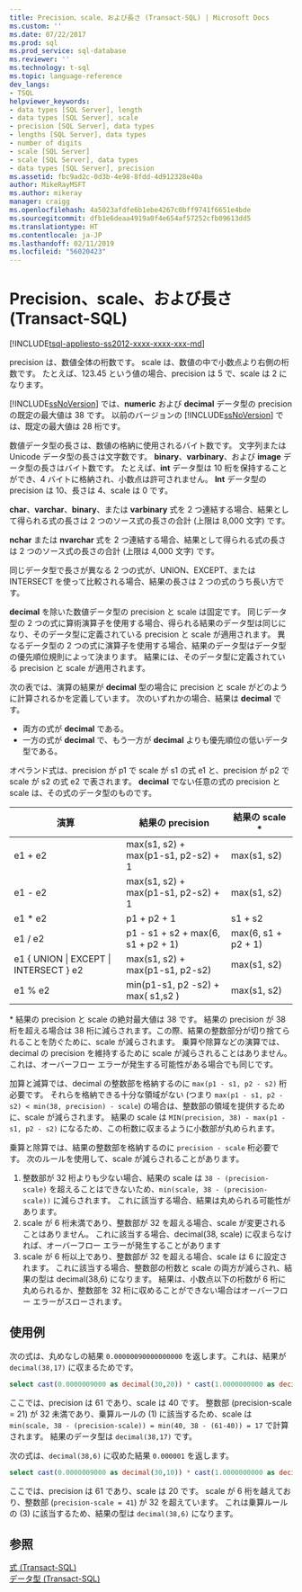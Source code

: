 ```yaml
---
title: Precision、scale、および長さ (Transact-SQL) | Microsoft Docs
ms.custom: ''
ms.date: 07/22/2017
ms.prod: sql
ms.prod_service: sql-database
ms.reviewer: ''
ms.technology: t-sql
ms.topic: language-reference
dev_langs:
- TSQL
helpviewer_keywords:
- data types [SQL Server], length
- data types [SQL Server], scale
- precision [SQL Server], data types
- lengths [SQL Server], data types
- number of digits
- scale [SQL Server]
- scale [SQL Server], data types
- data types [SQL Server], precision
ms.assetid: fbc9ad2c-0d3b-4e98-8fdd-4d912328e40a
author: MikeRayMSFT
ms.author: mikeray
manager: craigg
ms.openlocfilehash: 4a5023afdfe6b1ebe4267c0bff9741f6651e4bde
ms.sourcegitcommit: dfb1e6deaa4919a0f4e654af57252cfb09613dd5
ms.translationtype: HT
ms.contentlocale: ja-JP
ms.lasthandoff: 02/11/2019
ms.locfileid: "56020423"
---
```

# <a name="precision-scale-and-length-transact-sql"></a>Precision、scale、および長さ (Transact-SQL)
[!INCLUDE[tsql-appliesto-ss2012-xxxx-xxxx-xxx-md](../../includes/tsql-appliesto-ss2012-xxxx-xxxx-xxx-md.md)]

precision は、数値全体の桁数です。 scale は、数値の中で小数点より右側の桁数です。 たとえば、123.45 という値の場合、precision は 5 で、scale は 2 になります。
  
[!INCLUDE[ssNoVersion](../../includes/ssnoversion-md.md)] では、**numeric** および **decimal** データ型の precision の既定の最大値は 38 です。 以前のバージョンの [!INCLUDE[ssNoVersion](../../includes/ssnoversion-md.md)] では、既定の最大値は 28 桁です。
  
数値データ型の長さは、数値の格納に使用されるバイト数です。 文字列または Unicode データ型の長さは文字数です。 **binary**、**varbinary**、および **image** データ型の長さはバイト数です。 たとえば、**int** データ型は 10 桁を保持することができ、4 バイトに格納され、小数点は許可されません。 **Int** データ型の precision は 10、長さは 4、scale は 0 です。
  
**char**、**varchar**、**binary**、または **varbinary** 式を 2 つ連結する場合、結果として得られる式の長さは 2 つのソース式の長さの合計 (上限は 8,000 文字) です。
  
**nchar** または **nvarchar** 式を 2 つ連結する場合、結果として得られる式の長さは 2 つのソース式の長さの合計 (上限は 4,000 文字) です。
  
同じデータ型で長さが異なる 2 つの式が、UNION、EXCEPT、または INTERSECT を使って比較される場合、結果の長さは 2 つの式のうち長い方です。
  
**decimal** を除いた数値データ型の precision と scale は固定です。 同じデータ型の 2 つの式に算術演算子を使用する場合、得られる結果のデータ型は同じになり、そのデータ型に定義されている precision と scale が適用されます。 異なるデータ型の 2 つの式に演算子を使用する場合、結果のデータ型はデータ型の優先順位規則によって決まります。 結果には、そのデータ型に定義されている precision と scale が適用されます。
  
次の表では、演算の結果が **decimal** 型の場合に precision と scale がどのように計算されるかを定義しています。 次のいずれかの場合、結果は **decimal** です。
-   両方の式が **decimal** である。  
-   一方の式が **decimal** で、もう一方が **decimal** よりも優先順位の低いデータ型である。  
  
オペランド式は、precision が p1 で scale が s1 の式 e1 と、precision が p2 で scale が s2 の式 e2 で表されます。 **decimal** でない任意の式の precision と scale は、その式のデータ型のものです。
  
|演算|結果の precision|結果の scale *|  
|---|---|---|
|e1 + e2|max(s1, s2) + max(p1-s1, p2-s2) + 1|max(s1, s2)|  
|e1 - e2|max(s1, s2) + max(p1-s1, p2-s2) + 1|max(s1, s2)|  
|e1 * e2|p1 + p2 + 1|s1 + s2|  
|e1 / e2|p1 - s1 + s2 + max(6, s1 + p2 + 1)|max(6, s1 + p2 + 1)|  
|e1 { UNION &#124; EXCEPT &#124; INTERSECT } e2|max(s1, s2) + max(p1-s1, p2-s2)|max(s1, s2)|  
|e1 % e2|min(p1-s1, p2 -s2) + max( s1,s2 )|max(s1, s2)|  
  
\* 結果の precision と scale の絶対最大値は 38 です。 結果の precision が 38 桁を超える場合は 38 桁に減らされます。この際、結果の整数部分が切り捨てられることを防ぐために、scale が減らされます。 乗算や除算などの演算では、decimal の precision を維持するために scale が減らされることはありません。これは、オーバーフロー エラーが発生する可能性がある場合でも同じです。

加算と減算では、decimal の整数部を格納するのに `max(p1 - s1, p2 - s2)` 桁必要です。 それらを格納できる十分な領域がない (つまり `max(p1 - s1, p2 - s2) < min(38, precision) - scale`) の場合は、整数部の領域を提供するために、scale が減らされます。 結果の scale は `MIN(precision, 38) - max(p1 - s1, p2 - s2)` になるため、この桁数に収まるように小数部が丸められます。

乗算と除算では、結果の整数部を格納するのに `precision - scale` 桁必要です。 次のルールを使用して、scale が減らされることがあります。
1.  整数部が 32 桁よりも少ない場合、結果の scale は `38 - (precision-scale)` を超えることはできないため、`min(scale, 38 - (precision-scale))` に減らされます。 これに該当する場合、結果は丸められる可能性があります。
1. scale が 6 桁未満であり、整数部が 32 を超える場合、scale が変更されることはありません。 これに該当する場合、decimal(38, scale) に収まらなければ、オーバーフロー エラーが発生することがあります 
1. scale が 6 桁以上であり、整数部が 32 を超える場合、scale は 6 に設定されます。 これに該当する場合、整数部の桁数と scale の両方が減らされ、結果の型は decimal(38,6) になります。 結果は、小数点以下の桁数が 6 桁に丸められるか、整数部を 32 桁に収めることができない場合はオーバーフロー エラーがスローされます。

## <a name="examples"></a>使用例
次の式は、丸めなしの結果 `0.00000090000000000` を返します。これは、結果が `decimal(38,17)` に収まるためです。
```sql
select cast(0.0000009000 as decimal(30,20)) * cast(1.0000000000 as decimal(30,20)) [decimal 38,17]
```
ここでは、precision は 61 であり、scale は 40 です。
整数部 (precision-scale = 21) が 32 未満であり、乗算ルールの (1) に該当するため、scale は `min(scale, 38 - (precision-scale)) = min(40, 38 - (61-40)) = 17` で計算されます。 結果のデータ型は `decimal(38,17)` です。

次の式は、`decimal(38,6)` に収めた結果 `0.000001` を返します。
```sql
select cast(0.0000009000 as decimal(30,10)) * cast(1.0000000000 as decimal(30,10)) [decimal(38, 6)]
```
ここでは、precision は 61 であり、scale は 20 です。
scale が 6 桁を越えており、整数部 (`precision-scale = 41`) が 32 を超えています。 これは乗算ルールの (3) に該当するため、結果の型は `decimal(38,6)` になります。

## <a name="see-also"></a>参照
[式 &#40;Transact-SQL&#41;](../../t-sql/language-elements/expressions-transact-sql.md)  
[データ型 &#40;Transact-SQL&#41;](../../t-sql/data-types/data-types-transact-sql.md)
  

